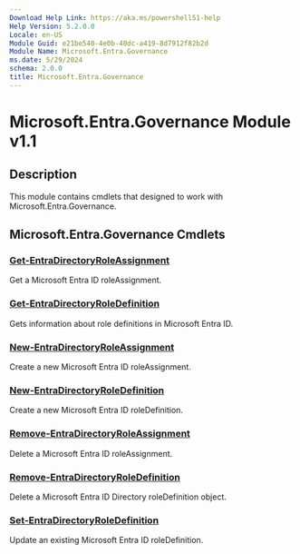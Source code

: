 ```yaml
---
Download Help Link: https://aka.ms/powershell51-help
Help Version: 5.2.0.0
Locale: en-US
Module Guid: e21be540-4e0b-40dc-a419-8d7912f82b2d
Module Name: Microsoft.Entra.Governance
ms.date: 5/29/2024
schema: 2.0.0
title: Microsoft.Entra.Governance
---
```

# Microsoft.Entra.Governance Module v1.1

## Description

This module contains cmdlets that designed to work with Microsoft.Entra.Governance.

## Microsoft.Entra.Governance Cmdlets

### [Get-EntraDirectoryRoleAssignment](Get-EntraDirectoryRoleAssignment.md)

Get a Microsoft Entra ID roleAssignment.

### [Get-EntraDirectoryRoleDefinition](Get-EntraDirectoryRoleDefinition.md)

Gets information about role definitions in Microsoft Entra ID.

### [New-EntraDirectoryRoleAssignment](New-EntraDirectoryRoleAssignment.md)

Create a new Microsoft Entra ID roleAssignment.

### [New-EntraDirectoryRoleDefinition](New-EntraDirectoryRoleDefinition.md)

Create a new Microsoft Entra ID roleDefinition.

### [Remove-EntraDirectoryRoleAssignment](Remove-EntraDirectoryRoleAssignment.md)

Delete a Microsoft Entra ID roleAssignment.

### [Remove-EntraDirectoryRoleDefinition](Remove-EntraDirectoryRoleDefinition.md)

Delete a Microsoft Entra ID Directory roleDefinition object.

### [Set-EntraDirectoryRoleDefinition](Set-EntraDirectoryRoleDefinition.md)

Update an existing Microsoft Entra ID roleDefinition.


